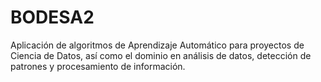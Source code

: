 # BODESA2
Aplicación de algoritmos de Aprendizaje Automático para proyectos de Ciencia de Datos, así  como el dominio en análisis de datos, detección de patrones y procesamiento de  información.
